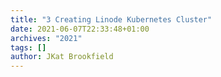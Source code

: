 ```yaml
---
title: "3 Creating Linode Kubernetes Cluster"
date: 2021-06-07T22:33:48+01:00
archives: "2021"
tags: []
author: JKat Brookfield
---
```

